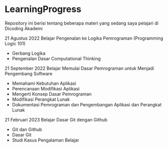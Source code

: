 # LearningProgress
Repository ini berisi tentang beberapa materi yang sedang saya pelajari di Dicoding Akademi

21 Agustus 2022
Belajar Pengenalan ke Logika Pemrograman (Programming Logic 101)
 * Gerbang Logika
 * Pengenalan Dasar Computational Thinking

21 September 2022
Belajar Memulai Dasar Pemrograman untuk Menjadi Pengembang Software
 * Memahami Kebutuhan Aplikasi
 * Perencanaan Modifikasi Aplikasi
 * Mengerti Konsep Dasar Pemrograman
 * Modifikasi Perangkat Lunak
 * Dokumentasi Pemrograman dan Pengembangan Aplikasi dan Perangkat Lunak
 
 21 Februari 2023
 Belajar Dasar Git dengan Github
  * Git dan Github
  * Dasar Git
  * Studi Kasus Pengalaman Belajar
